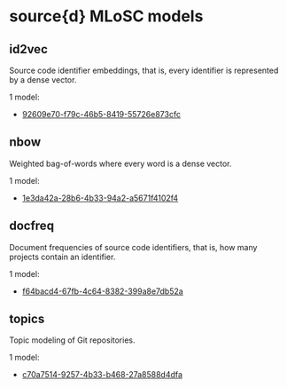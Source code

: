 source{d} MLoSC models
======================

## id2vec
Source code identifier embeddings, that is, every identifier is represented by a dense vector.

1 model:

* <default> [92609e70-f79c-46b5-8419-55726e873cfc](/id2vec/92609e70-f79c-46b5-8419-55726e873cfc.md) 

## nbow
Weighted bag-of-words where every word is a dense vector.

1 model:

* <default> [1e3da42a-28b6-4b33-94a2-a5671f4102f4](/nbow/1e3da42a-28b6-4b33-94a2-a5671f4102f4.md) 

## docfreq
Document frequencies of source code identifiers, that is, how many projects contain an identifier.

1 model:

* <default> [f64bacd4-67fb-4c64-8382-399a8e7db52a](/docfreq/f64bacd4-67fb-4c64-8382-399a8e7db52a.md) 

## topics
Topic modeling of Git repositories.

1 model:

* <default> [c70a7514-9257-4b33-b468-27a8588d4dfa](/topics/c70a7514-9257-4b33-b468-27a8588d4dfa.md) 
